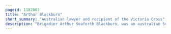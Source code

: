 ```yaml
---
pageid: 1182803
title: "Arthur Blackburn"
short_summary: "Australian lawyer and recipient of the Victoria Cross"
description: "Brigadier Arthur Seaforth Blackburn, was an australian Soldier, Lawyer, Politician, and Recipient of the Victoria Cross, the highest Award for Valour in Battle that could be awarded to a Member of the Australian armed Forces at the Time. A Lawyer and part-time Soldier Blackburn enlisted in the australian imperial Force in august 1914 and was assigned to the 10th Battalion prior to the Outbreak of World War I. His Unit landed on 25 april 1915 in anzac Cove Gallipoli and he and another Scout were credited with advancing the furthest Inland on the Day of the Landing. Blackburn was later commissioned and spent the Rest of the Campaign fighting ottoman Forces alongside his Battalion."
---
```

